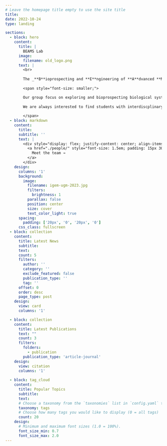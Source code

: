 ```yaml
---
# Leave the homepage title empty to use the site title
title:
date: 2022-10-24
type: landing

sections:
  - block: hero
    content:
      title: |
        BEAMS Lab
      image:
        filename: old_logo.png
      text: |
        <br>
        
        The _**B**ioprospecting and **E**ngineering of **A**dvanced **M**icrobial **S**olutions_ (**BEAMS**) Laboratory is a research group run by <a href="/author/matin-nuhamunada/">Matin Nuhamunada</a> at the Faculty of Biology, UGM. 
        
        <span style="font-size: smaller;">

        Our group focus on exploring and bioprospecting biological systems for biotechnology applications. We implement genome mining approaches combined with modern data stacks to find interesting natural products, enzymes, and pathways.
        
        We are always interested to find students with interdiscplinary skills to join our group! If you like biology, data, programming, or mathematics and would like to know more about our research, please drop by or send an email to [matin_nuhamunada@ugm.ac.id](mailto:matin_nuhamunada@ugm.ac.id).
        
        </span>
  - block: markdown
    content:
      title:
      subtitle: ''
      text: |
        <div style="display: flex; justify-content: center; align-items: center; min-height: 50vh;">
          <a href="./people/" style="font-size: 1.5em; padding: 15px 30px; display: inline-block; margin-top: 50vh; text-align: center; background-color: #007bff; color: white; text-decoration: none; border-radius: 5px;">
            Meet the team →
          </a>
        </div>
    design:
      columns: '1'
      background:
        image: 
          filename: igem-ugm-2023.jpg
          filters:
            brightness: 1
          parallax: false
          position: center
          size: cover
          text_color_light: true
      spacing:
        padding: ['20px', '0', '20px', '0']
      css_class: fullscreen
  - block: collection
    content:
      title: Latest News
      subtitle:
      text:
      count: 5
      filters:
        author: ''
        category: ''
        exclude_featured: false
        publication_type: ''
        tag: ''
      offset: 0
      order: desc
      page_type: post
    design:
      view: card
      columns: '1'

  - block: collection
    content:
      title: Latest Publications
      text: ""
      count: 3
      filters:
        folders:
          - publication
        publication_type: 'article-journal'
    design:
      view: citation
      columns: '1'
  
  - block: tag_cloud
    content:
      title: Popular Topics
      subtitle:
      text:
      # Choose a taxonomy from the `taxonomies` list in `config.yaml` to display (e.g. tags, categories, authors)
      taxonomy: tags
      # Choose how many tags you would like to display (0 = all tags)
      count: 20
    design:
      # Minimum and maximum font sizes (1.0 = 100%).
      font_size_min: 0.7
      font_size_max: 2.0
---
```

